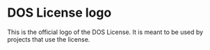 # DOS License logo

This is the official logo of the DOS License. It is meant to be used by projects that use the license.
